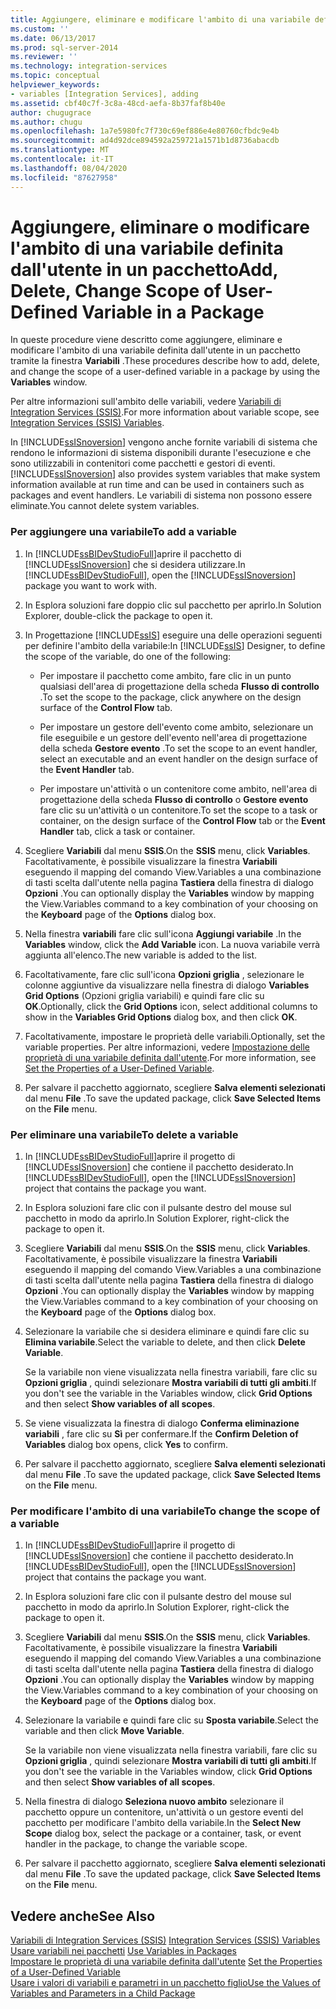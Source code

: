 ```yaml
---
title: Aggiungere, eliminare e modificare l'ambito di una variabile definita dall'utente in un pacchetto | Microsoft Docs
ms.custom: ''
ms.date: 06/13/2017
ms.prod: sql-server-2014
ms.reviewer: ''
ms.technology: integration-services
ms.topic: conceptual
helpviewer_keywords:
- variables [Integration Services], adding
ms.assetid: cbf40c7f-3c8a-48cd-aefa-8b37faf8b40e
author: chugugrace
ms.author: chugu
ms.openlocfilehash: 1a7e5980fc7f730c69ef886e4e80760cfbdc9e4b
ms.sourcegitcommit: ad4d92dce894592a259721a1571b1d8736abacdb
ms.translationtype: MT
ms.contentlocale: it-IT
ms.lasthandoff: 08/04/2020
ms.locfileid: "87627958"
---
```

# <a name="add-delete-change-scope-of-user-defined-variable-in-a-package"></a><span data-ttu-id="b4cb7-102">Aggiungere, eliminare o modificare l'ambito di una variabile definita dall'utente in un pacchetto</span><span class="sxs-lookup"><span data-stu-id="b4cb7-102">Add, Delete, Change Scope of User-Defined Variable in a Package</span></span>
  <span data-ttu-id="b4cb7-103">In queste procedure viene descritto come aggiungere, eliminare e modificare l'ambito di una variabile definita dall'utente in un pacchetto tramite la finestra **Variabili** .</span><span class="sxs-lookup"><span data-stu-id="b4cb7-103">These procedures describe how to add, delete, and change the scope of a user-defined variable in a package by using the **Variables** window.</span></span>  
  
 <span data-ttu-id="b4cb7-104">Per altre informazioni sull'ambito delle variabili, vedere [Variabili di Integration Services &#40;SSIS&#41;](integration-services-ssis-variables.md).</span><span class="sxs-lookup"><span data-stu-id="b4cb7-104">For more information about variable scope, see [Integration Services &#40;SSIS&#41; Variables](integration-services-ssis-variables.md).</span></span>  
  
 <span data-ttu-id="b4cb7-105">In [!INCLUDE[ssISnoversion](../includes/ssisnoversion-md.md)] vengono anche fornite variabili di sistema che rendono le informazioni di sistema disponibili durante l'esecuzione e che sono utilizzabili in contenitori come pacchetti e gestori di eventi.</span><span class="sxs-lookup"><span data-stu-id="b4cb7-105">[!INCLUDE[ssISnoversion](../includes/ssisnoversion-md.md)] also provides system variables that make system information available at run time and can be used in containers such as packages and event handlers.</span></span> <span data-ttu-id="b4cb7-106">Le variabili di sistema non possono essere eliminate.</span><span class="sxs-lookup"><span data-stu-id="b4cb7-106">You cannot delete system variables.</span></span>  
  
### <a name="to-add-a-variable"></a><span data-ttu-id="b4cb7-107">Per aggiungere una variabile</span><span class="sxs-lookup"><span data-stu-id="b4cb7-107">To add a variable</span></span>  
  
1.  <span data-ttu-id="b4cb7-108">In [!INCLUDE[ssBIDevStudioFull](../includes/ssbidevstudiofull-md.md)]aprire il pacchetto di [!INCLUDE[ssISnoversion](../includes/ssisnoversion-md.md)] che si desidera utilizzare.</span><span class="sxs-lookup"><span data-stu-id="b4cb7-108">In [!INCLUDE[ssBIDevStudioFull](../includes/ssbidevstudiofull-md.md)], open the [!INCLUDE[ssISnoversion](../includes/ssisnoversion-md.md)] package you want to work with.</span></span>  
  
2.  <span data-ttu-id="b4cb7-109">In Esplora soluzioni fare doppio clic sul pacchetto per aprirlo.</span><span class="sxs-lookup"><span data-stu-id="b4cb7-109">In Solution Explorer, double-click the package to open it.</span></span>  
  
3.  <span data-ttu-id="b4cb7-110">In Progettazione [!INCLUDE[ssIS](../includes/ssis-md.md)] eseguire una delle operazioni seguenti per definire l'ambito della variabile:</span><span class="sxs-lookup"><span data-stu-id="b4cb7-110">In [!INCLUDE[ssIS](../includes/ssis-md.md)] Designer, to define the scope of the variable, do one of the following:</span></span>  
  
    -   <span data-ttu-id="b4cb7-111">Per impostare il pacchetto come ambito, fare clic in un punto qualsiasi dell'area di progettazione della scheda **Flusso di controllo** .</span><span class="sxs-lookup"><span data-stu-id="b4cb7-111">To set the scope to the package, click anywhere on the design surface of the **Control Flow** tab.</span></span>  
  
    -   <span data-ttu-id="b4cb7-112">Per impostare un gestore dell'evento come ambito, selezionare un file eseguibile e un gestore dell'evento nell'area di progettazione della scheda **Gestore evento** .</span><span class="sxs-lookup"><span data-stu-id="b4cb7-112">To set the scope to an event handler, select an executable and an event handler on the design surface of the **Event Handler** tab.</span></span>  
  
    -   <span data-ttu-id="b4cb7-113">Per impostare un'attività o un contenitore come ambito, nell'area di progettazione della scheda **Flusso di controllo** o **Gestore evento** fare clic su un'attività o un contenitore.</span><span class="sxs-lookup"><span data-stu-id="b4cb7-113">To set the scope to a task or container, on the design surface of the **Control Flow** tab or the **Event Handler** tab, click a task or container.</span></span>  
  
4.  <span data-ttu-id="b4cb7-114">Scegliere **Variabili** dal menu **SSIS**.</span><span class="sxs-lookup"><span data-stu-id="b4cb7-114">On the **SSIS** menu, click **Variables**.</span></span> <span data-ttu-id="b4cb7-115">Facoltativamente, è possibile visualizzare la finestra **Variabili** eseguendo il mapping del comando View.Variables a una combinazione di tasti scelta dall'utente nella pagina **Tastiera** della finestra di dialogo **Opzioni** .</span><span class="sxs-lookup"><span data-stu-id="b4cb7-115">You can optionally display the **Variables** window by mapping the View.Variables command to a key combination of your choosing on the **Keyboard** page of the **Options** dialog box.</span></span>  
  
5.  <span data-ttu-id="b4cb7-116">Nella finestra **variabili** fare clic sull'icona **Aggiungi variabile** .</span><span class="sxs-lookup"><span data-stu-id="b4cb7-116">In the **Variables** window, click the **Add Variable** icon.</span></span> <span data-ttu-id="b4cb7-117">La nuova variabile verrà aggiunta all'elenco.</span><span class="sxs-lookup"><span data-stu-id="b4cb7-117">The new variable is added to the list.</span></span>  
  
6.  <span data-ttu-id="b4cb7-118">Facoltativamente, fare clic sull'icona **Opzioni griglia** , selezionare le colonne aggiuntive da visualizzare nella finestra di dialogo **Variables Grid Options** (Opzioni griglia variabili) e quindi fare clic su **OK**.</span><span class="sxs-lookup"><span data-stu-id="b4cb7-118">Optionally, click the **Grid Options** icon, select additional columns to show in the **Variables Grid Options** dialog box, and then click **OK**.</span></span>  
  
7.  <span data-ttu-id="b4cb7-119">Facoltativamente, impostare le proprietà delle variabili.</span><span class="sxs-lookup"><span data-stu-id="b4cb7-119">Optionally, set the variable properties.</span></span> <span data-ttu-id="b4cb7-120">Per altre informazioni, vedere [Impostazione delle proprietà di una variabile definita dall'utente](../../2014/integration-services/set-the-properties-of-a-user-defined-variable.md).</span><span class="sxs-lookup"><span data-stu-id="b4cb7-120">For more information, see [Set the Properties of a User-Defined Variable](../../2014/integration-services/set-the-properties-of-a-user-defined-variable.md).</span></span>  
  
8.  <span data-ttu-id="b4cb7-121">Per salvare il pacchetto aggiornato, scegliere **Salva elementi selezionati** dal menu **File** .</span><span class="sxs-lookup"><span data-stu-id="b4cb7-121">To save the updated package, click **Save Selected Items** on the **File** menu.</span></span>  
  
### <a name="to-delete-a-variable"></a><span data-ttu-id="b4cb7-122">Per eliminare una variabile</span><span class="sxs-lookup"><span data-stu-id="b4cb7-122">To delete a variable</span></span>  
  
1.  <span data-ttu-id="b4cb7-123">In [!INCLUDE[ssBIDevStudioFull](../includes/ssbidevstudiofull-md.md)]aprire il progetto di [!INCLUDE[ssISnoversion](../includes/ssisnoversion-md.md)] che contiene il pacchetto desiderato.</span><span class="sxs-lookup"><span data-stu-id="b4cb7-123">In [!INCLUDE[ssBIDevStudioFull](../includes/ssbidevstudiofull-md.md)], open the [!INCLUDE[ssISnoversion](../includes/ssisnoversion-md.md)] project that contains the package you want.</span></span>  
  
2.  <span data-ttu-id="b4cb7-124">In Esplora soluzioni fare clic con il pulsante destro del mouse sul pacchetto in modo da aprirlo.</span><span class="sxs-lookup"><span data-stu-id="b4cb7-124">In Solution Explorer, right-click the package to open it.</span></span>  
  
3.  <span data-ttu-id="b4cb7-125">Scegliere **Variabili** dal menu **SSIS**.</span><span class="sxs-lookup"><span data-stu-id="b4cb7-125">On the **SSIS** menu, click **Variables**.</span></span> <span data-ttu-id="b4cb7-126">Facoltativamente, è possibile visualizzare la finestra **Variabili** eseguendo il mapping del comando View.Variables a una combinazione di tasti scelta dall'utente nella pagina **Tastiera** della finestra di dialogo **Opzioni** .</span><span class="sxs-lookup"><span data-stu-id="b4cb7-126">You can optionally display the **Variables** window by mapping the View.Variables command to a key combination of your choosing on the **Keyboard** page of the **Options** dialog box.</span></span>  
  
4.  <span data-ttu-id="b4cb7-127">Selezionare la variabile che si desidera eliminare e quindi fare clic su **Elimina variabile**.</span><span class="sxs-lookup"><span data-stu-id="b4cb7-127">Select the variable to delete, and then click **Delete Variable**.</span></span>  
  
     <span data-ttu-id="b4cb7-128">Se la variabile non viene visualizzata nella finestra variabili, fare clic su **Opzioni griglia** , quindi selezionare **Mostra variabili di tutti gli ambiti**.</span><span class="sxs-lookup"><span data-stu-id="b4cb7-128">If you don't see the variable in the Variables window, click **Grid Options** and then select **Show variables of all scopes**.</span></span>  
  
5.  <span data-ttu-id="b4cb7-129">Se viene visualizzata la finestra di dialogo **Conferma eliminazione variabili** , fare clic su **Sì** per confermare.</span><span class="sxs-lookup"><span data-stu-id="b4cb7-129">If the **Confirm Deletion of Variables** dialog box opens, click **Yes** to confirm.</span></span>  
  
6.  <span data-ttu-id="b4cb7-130">Per salvare il pacchetto aggiornato, scegliere **Salva elementi selezionati** dal menu **File** .</span><span class="sxs-lookup"><span data-stu-id="b4cb7-130">To save the updated package, click **Save Selected Items** on the **File** menu.</span></span>  
  
### <a name="to-change-the-scope-of-a-variable"></a><span data-ttu-id="b4cb7-131">Per modificare l'ambito di una variabile</span><span class="sxs-lookup"><span data-stu-id="b4cb7-131">To change the scope of a variable</span></span>  
  
1.  <span data-ttu-id="b4cb7-132">In [!INCLUDE[ssBIDevStudioFull](../includes/ssbidevstudiofull-md.md)]aprire il progetto di [!INCLUDE[ssISnoversion](../includes/ssisnoversion-md.md)] che contiene il pacchetto desiderato.</span><span class="sxs-lookup"><span data-stu-id="b4cb7-132">In [!INCLUDE[ssBIDevStudioFull](../includes/ssbidevstudiofull-md.md)], open the [!INCLUDE[ssISnoversion](../includes/ssisnoversion-md.md)] project that contains the package you want.</span></span>  
  
2.  <span data-ttu-id="b4cb7-133">In Esplora soluzioni fare clic con il pulsante destro del mouse sul pacchetto in modo da aprirlo.</span><span class="sxs-lookup"><span data-stu-id="b4cb7-133">In Solution Explorer, right-click the package to open it.</span></span>  
  
3.  <span data-ttu-id="b4cb7-134">Scegliere **Variabili** dal menu **SSIS**.</span><span class="sxs-lookup"><span data-stu-id="b4cb7-134">On the **SSIS** menu, click **Variables**.</span></span> <span data-ttu-id="b4cb7-135">Facoltativamente, è possibile visualizzare la finestra **Variabili** eseguendo il mapping del comando View.Variables a una combinazione di tasti scelta dall'utente nella pagina **Tastiera** della finestra di dialogo **Opzioni** .</span><span class="sxs-lookup"><span data-stu-id="b4cb7-135">You can optionally display the **Variables** window by mapping the View.Variables command to a key combination of your choosing on the **Keyboard** page of the **Options** dialog box.</span></span>  
  
4.  <span data-ttu-id="b4cb7-136">Selezionare la variabile e quindi fare clic su **Sposta variabile**.</span><span class="sxs-lookup"><span data-stu-id="b4cb7-136">Select the variable and then click **Move Variable**.</span></span>  
  
     <span data-ttu-id="b4cb7-137">Se la variabile non viene visualizzata nella finestra variabili, fare clic su **Opzioni griglia** , quindi selezionare **Mostra variabili di tutti gli ambiti**.</span><span class="sxs-lookup"><span data-stu-id="b4cb7-137">If you don't see the variable in the Variables window, click **Grid Options** and then select **Show variables of all scopes**.</span></span>  
  
5.  <span data-ttu-id="b4cb7-138">Nella finestra di dialogo **Seleziona nuovo ambito** selezionare il pacchetto oppure un contenitore, un'attività o un gestore eventi del pacchetto per modificare l'ambito della variabile.</span><span class="sxs-lookup"><span data-stu-id="b4cb7-138">In the **Select New Scope** dialog box, select the package or a container, task, or event handler in the package, to change the variable scope.</span></span>  
  
6.  <span data-ttu-id="b4cb7-139">Per salvare il pacchetto aggiornato, scegliere **Salva elementi selezionati** dal menu **File** .</span><span class="sxs-lookup"><span data-stu-id="b4cb7-139">To save the updated package, click **Save Selected Items** on the **File** menu.</span></span>  
  
## <a name="see-also"></a><span data-ttu-id="b4cb7-140">Vedere anche</span><span class="sxs-lookup"><span data-stu-id="b4cb7-140">See Also</span></span>  
 <span data-ttu-id="b4cb7-141">[Variabili di Integration Services &#40;SSIS&#41;](integration-services-ssis-variables.md) </span><span class="sxs-lookup"><span data-stu-id="b4cb7-141">[Integration Services &#40;SSIS&#41; Variables](integration-services-ssis-variables.md) </span></span>  
 <span data-ttu-id="b4cb7-142">[Usare variabili nei pacchetti](../../2014/integration-services/use-variables-in-packages.md) </span><span class="sxs-lookup"><span data-stu-id="b4cb7-142">[Use Variables in Packages](../../2014/integration-services/use-variables-in-packages.md) </span></span>  
 <span data-ttu-id="b4cb7-143">[Impostare le proprietà di una variabile definita dall'utente](../../2014/integration-services/set-the-properties-of-a-user-defined-variable.md) </span><span class="sxs-lookup"><span data-stu-id="b4cb7-143">[Set the Properties of a User-Defined Variable](../../2014/integration-services/set-the-properties-of-a-user-defined-variable.md) </span></span>  
 [<span data-ttu-id="b4cb7-144">Usare i valori di variabili e parametri in un pacchetto figlio</span><span class="sxs-lookup"><span data-stu-id="b4cb7-144">Use the Values of Variables and Parameters in a Child Package</span></span>](../../2014/integration-services/use-the-values-of-variables-and-parameters-in-a-child-package.md)  
  
  
